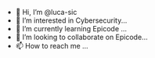 - 👋 Hi, I’m @luca-sic
- 👀 I’m interested in Cybersecurity...
- 🌱 I’m currently learning Epicode ...
- 💞️ I’m looking to collaborate on Epicode...
- 📫 How to reach me ...

<!---
luca-sic/luca-sic is a ✨ special ✨ repository because its `README.md` (this file) appears on your GitHub profile.
You can click the Preview link to take a look at your changes.
--->

